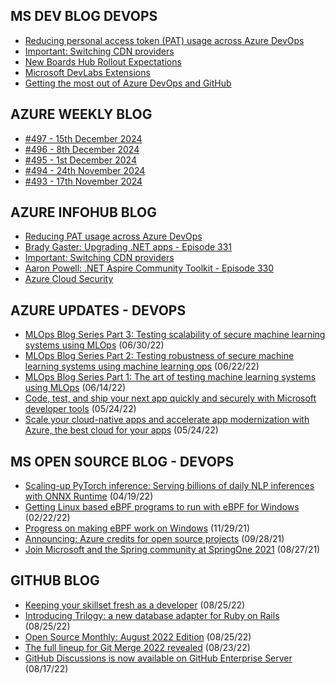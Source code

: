 ## MS DEV BLOG DEVOPS 

<!-- DEVBLOGDEVOPS:START -->
- [Reducing personal access token (PAT) usage across Azure DevOps](https://devblogs.microsoft.com/devops/reducing-pat-usage-across-azure-devops/)
- [Important: Switching CDN providers](https://devblogs.microsoft.com/devops/important-switching-cdn-providers/)
- [New Boards Hub Rollout Expectations](https://devblogs.microsoft.com/devops/new-boards-hub-rollout-expectations/)
- [Microsoft DevLabs Extensions](https://devblogs.microsoft.com/devops/microsoft-devlabs-extensions/)
- [Getting the most out of Azure DevOps and GitHub](https://devblogs.microsoft.com/devops/getting-the-most-out-of-azure-devops-and-github/)
<!-- DEVBLOGDEVOPS:END -->


## AZURE WEEKLY BLOG

<!-- AZUREWEEKLY:START -->
- [#497 - 15th December 2024](https://azureweekly.info/issue-497.html)
- [#496 - 8th December 2024](https://azureweekly.info/issue-496.html)
- [#495 - 1st December 2024](https://azureweekly.info/issue-495.html)
- [#494 - 24th November 2024](https://azureweekly.info/issue-494.html)
- [#493 - 17th November 2024](https://azureweekly.info/issue-493.html)
<!-- AZUREWEEKLY:END -->

## AZURE INFOHUB BLOG 

<!-- AZUREINFOHUB:START -->
- [Reducing PAT usage across Azure DevOps](https://devblogs.microsoft.com/devops/reducing-pat-usage-across-azure-devops/)
- [Brady Gaster: Upgrading .NET apps - Episode 331](http://feed.azuredevops.show/brady-gaster-upgrading-net-apps-episode-331)
- [Important: Switching CDN providers](https://devblogs.microsoft.com/devops/important-switching-cdn-providers/)
- [Aaron Powell: .NET Aspire Community Toolkit - Episode 330](http://feed.azuredevops.show/aaron-powell-net-aspire-community-toolkit-episode-330)
- [Azure Cloud Security](https://www.youtube.com/watch?v=RPgrOeyN-nI)
<!-- AZUREINFOHUB:END -->


## AZURE UPDATES - DEVOPS 

<!-- AZUREUPDATES:START -->

 - [MLOps Blog Series Part 3: Testing scalability of secure machine learning systems using MLOps](https://azure.microsoft.com/blog/mlops-blog-series-part-3-testing-scalability-of-secure-machine-learning-systems-using-mlops/) (06/30/22)
 - [MLOps Blog Series Part 2: Testing robustness of secure machine learning systems using machine learning ops](https://azure.microsoft.com/blog/mlops-blog-series-part-2-testing-robustness-of-secure-machine-learning-systems-using-machine-learning-ops/) (06/22/22)
 - [MLOps Blog Series Part 1: The art of testing machine learning systems using MLOps](https://azure.microsoft.com/blog/mlops-blog-series-part-1-the-art-of-testing-machine-learning-systems-using-mlops/) (06/14/22)
 - [Code, test, and ship your next app quickly and securely with Microsoft developer tools](https://azure.microsoft.com/blog/code-test-and-ship-your-next-app-quickly-and-securely-with-microsoft-developer-tools/) (05/24/22)
 - [Scale your cloud-native apps and accelerate app modernization with Azure, the best cloud for your apps](https://azure.microsoft.com/blog/scale-your-cloudnative-apps-and-accelerate-app-modernization-with-azure-the-best-cloud-for-your-apps/) (05/24/22)
<!-- AZUREUPDATES:END -->


## MS OPEN SOURCE BLOG - DEVOPS 

<!-- MSOPENSOURCEBLOG:START -->

 - [Scaling-up PyTorch inference: Serving billions of daily NLP inferences with ONNX Runtime](https://cloudblogs.microsoft.com/opensource/2022/04/19/scaling-up-pytorch-inference-serving-billions-of-daily-nlp-inferences-with-onnx-runtime/) (04/19/22)
 - [Getting Linux based eBPF programs to run with eBPF for Windows](https://cloudblogs.microsoft.com/opensource/2022/02/22/getting-linux-based-ebpf-programs-to-run-with-ebpf-for-windows/) (02/22/22)
 - [Progress on making eBPF work on Windows](https://cloudblogs.microsoft.com/opensource/2021/11/29/progress-on-making-ebpf-work-on-windows/) (11/29/21)
 - [Announcing: Azure credits for open source projects](https://cloudblogs.microsoft.com/opensource/2021/09/28/announcing-azure-credits-for-open-source-projects/) (09/28/21)
 - [Join Microsoft and the Spring community at SpringOne 2021](https://cloudblogs.microsoft.com/opensource/2021/08/27/join-microsoft-and-the-spring-community-at-springone-2021/) (08/27/21)
<!-- MSOPENSOURCEBLOG:END -->


## GITHUB BLOG


<!-- GITHUB:START -->

 - [Keeping your skillset fresh as a developer](https://github.blog/2022-08-25-keeping-your-skillset-fresh-as-a-developer/) (08/25/22)
 - [Introducing Trilogy: a new database adapter for Ruby on Rails](https://github.blog/2022-08-25-introducing-trilogy-a-new-database-adapter-for-ruby-on-rails/) (08/25/22)
 - [Open Source Monthly: August 2022 Edition](https://github.blog/2022-08-25-open-source-monthly-august-2022-edition/) (08/25/22)
 - [The full lineup for Git Merge 2022 revealed](https://github.blog/2022-08-23-the-full-lineup-for-git-merge-2022-revealed/) (08/23/22)
 - [GitHub Discussions is now available on GitHub Enterprise Server](https://github.blog/2022-08-17-github-discussions-is-now-available-on-github-enterprise-server/) (08/17/22)
<!-- GITHUB:END -->
